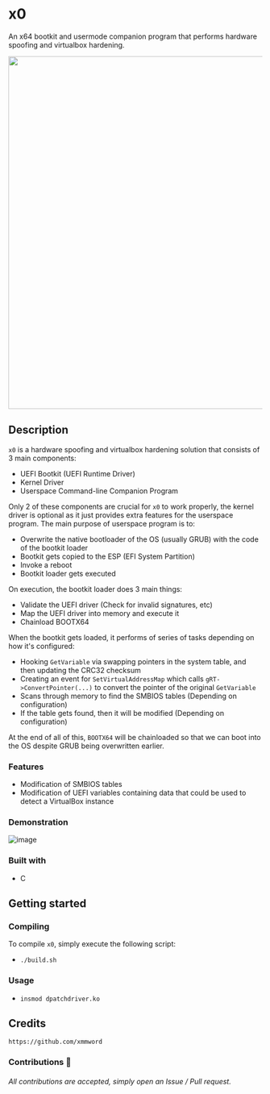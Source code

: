 # x0
An x64 bootkit and usermode companion program that performs hardware spoofing and virtualbox hardening.

<div align="center">
    <img src="https://user-images.githubusercontent.com/105472509/195727127-49de8c41-5af5-4b9a-af33-028735e21c98.PNG" width="700px"><br>
</div>

## Description
`x0` is a hardware spoofing and virtualbox hardening solution that consists of 3 main components:
- UEFI Bootkit (UEFI Runtime Driver)
- Kernel Driver
- Userspace Command-line Companion Program

Only 2 of these components are crucial for `x0` to work properly, the kernel driver is optional as it just provides extra features for the userspace program.
The main purpose of userspace program is to:
- Overwrite the native bootloader of the OS (usually GRUB) with the code of the bootkit loader
- Bootkit gets copied to the ESP (EFI System Partition)
- Invoke a reboot
- Bootkit loader gets executed

On execution, the bootkit loader does 3 main things:
- Validate the UEFI driver (Check for invalid signatures, etc)
- Map the UEFI driver into memory and execute it
- Chainload BOOTX64

When the bootkit gets loaded, it performs of series of tasks depending on how it's configured:
- Hooking `GetVariable` via swapping pointers in the system table, and then updating the CRC32 checksum
- Creating an event for `SetVirtualAddressMap` which calls `gRT->ConvertPointer(...)` to convert the pointer of the original `GetVariable`
- Scans through memory to find the SMBIOS tables    (Depending on configuration)
- If the table gets found, then it will be modified (Depending on configuration)

At the end of all of this, `BOOTX64` will be chainloaded so that we can boot into the OS despite GRUB being overwritten earlier.


### Features
- Modification of SMBIOS tables
- Modification of UEFI variables containing data that could be used to detect a VirtualBox instance

### Demonstration
![image](https://user-images.githubusercontent.com/105472509/205988550-80a6d34f-fdde-4a12-aa56-af762e9e353e.png)

### Built with
- C

## Getting started
### Compiling
To compile `x0`, simply execute the following script:
- `./build.sh`

### Usage
- `insmod dpatchdriver.ko`

## Credits
```
https://github.com/xmmword
```
### Contributions 🎉
###### All contributions are accepted, simply open an Issue / Pull request.
